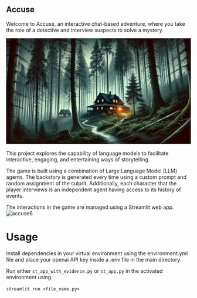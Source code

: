 ## Accuse
Welcome to Accuse, an interactive chat-based adventure, where you take the role of a detective and interview suspects to solve a mystery.

![alt text](https://github.com/realalikamali/accuse/blob/main/m_mystery_cover_photo.webp)

This project explores the capability of language models to facilitate interactive, engaging, and entertaining ways of storytelling.

The game is built using a combination of Large Language Model (LLM) agents. The backstory is generated every time using a custom prompt and random assignment of the culprit. Additionally, each character that the player interviews is an independent agent having access to its history of events.

The interactions in the game are managed using a Streamlit web app.
![accuse6](https://github.com/user-attachments/assets/6221850a-ce30-4743-bc08-64792b2a4b4a)

# Usage
Install dependencies in your virtual environment using the environment.yml file and place your openai API key inside a .env file in the main directory.

Run either `st_app_with_evidence.py` or `st_app.py` in the activated environment using

`streamlit run <file_name.py>`
